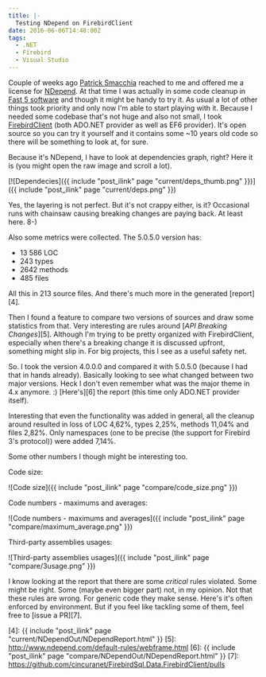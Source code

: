 ```yaml
---
title: |-
  Testing NDepend on FirebirdClient
date: 2016-06-06T14:48:00Z
tags:
  - .NET
  - Firebird
  - Visual Studio
---
```

Couple of weeks ago [Patrick Smacchia][1] reached to me and offered me a license for [NDepend][1]. At that time I was actually in some code cleanup in [Fast 5 software][2] and though it might be handy to try it. As usual a lot of other things took priority and only now I'm  able to start playing with it. Because I needed some codebase that's not huge and also not small, I took [FirebirdClient][3] (both ADO.NET provider as well as EF6 provider). It's open source so you can try it yourself and it contains some ~10 years old code so there will be something to look at, for sure.

<!-- excerpt -->

Because it's NDepend, I have to look at dependencies graph, right? Here it is (you might open the raw image and scroll a lot).

[![Dependecies]({{ include "post_ilink" page "current/deps_thumb.png" }})]({{ include "post_ilink" page "current/deps.png" }})

Yes, the layering is not perfect. But it's not crappy either, is it? Occasional runs with chainsaw causing breaking changes are paying back. At least here. 8-)

Also some metrics were collected. The 5.0.5.0 version has:

* 13 586 LOC
* 243 types
* 2642 methods
* 485 files

All this in 213 source files. And there's much more in the generated [report][4].

Then I found a feature to compare two versions of sources and draw some statistics from that. Very interesting are rules around [_API Breaking Changes_][5]. Although I'm trying to be pretty organized with FirebirdClient, especially when there's a breaking change it is discussed upfront, something might slip in. For big projects, this I see as a useful safety net.

So. I took the version 4.0.0.0 and compared it with 5.0.5.0 (because I had that in hands already). Basically looking to see what changed between two major versions. Heck I don't even remember what was the major theme in 4.x anymore. :) [Here's][6] the report (this time only ADO.NET provider itself).

Interesting that even the functionality was added in general, all the cleanup around resulted in loss of LOC 4,62%, types 2,25%, methods 11,04% and files 2,82%. Only namespaces (one to be precise (the support for Firebird 3's protocol)) were added 7,14%.

Some other numbers I though might be interesting too.

Code size:

![Code size]({{ include "post_ilink" page "compare/code_size.png" }})

Code numbers - maximums and averages:

![Code numbers - maximums and averages]({{ include "post_ilink" page "compare/maximum_average.png" }})

Third-party assemblies usages:

![Third-party assemblies usages]({{ include "post_ilink" page "compare/3usage.png" }})

I know looking at the report that there are some _critical_ rules violated. Some might be right. Some (maybe even bigger part) not, in my opinion. Not that these rules are wrong. For generic code they make sense. Here's it's often enforced by environment. But if you feel like tackling some of them, feel free to [issue a PR][7].

[1]: http://www.ndepend.com/
[2]: http://www.sms-timing.com/karting-software
[3]: http://www.firebirdsql.org/en/net-provider/
[4]: {{ include "post_ilink" page "current/NDependOut/NDependReport.html" }}
[5]: http://www.ndepend.com/default-rules/webframe.html
[6]: {{ include "post_ilink" page "compare/NDependOut/NDependReport.html" }}
[7]: https://github.com/cincuranet/FirebirdSql.Data.FirebirdClient/pulls